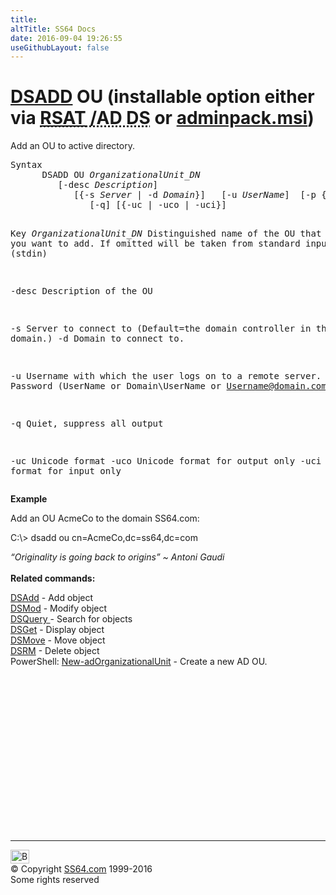 ```yaml
---
title:
altTitle: SS64 Docs
date: 2016-09-04 19:26:55
useGithubLayout: false
---
```

<!-- #BeginLibraryItem "/Library/head_nt.lbi" --><!-- #EndLibraryItem --><h1><a href="dsadd.html">DSADD</a> OU  (installable option either via <abbr title="Remote Server Administrative Tools / Active Directory Domain Services"><a href="../links/windows.html">RSAT</a> /AD DS</abbr> or <a href="../links/windows.html">adminpack.msi</a>)</h1>
<p>Add an OU to active directory.</p>
<pre>Syntax
      DSADD OU <i>OrganizationalUnit_DN</i> 
         [-desc <i>Description</i>] 
            [{-s <i>Server</i> | -d <i>Domain</i>}]   [-u <i>UserName</i>]  [-p {<i>Password</i> | *}]
               [-q] [{-uc | -uco | -uci}]

Key
   <i>OrganizationalUnit_DN</i>  Distinguished name of the OU that you want to add.
                If omitted will be taken from standard input (stdin)

   -desc    Description of the OU

   -s       Server to connect to (Default=the domain controller in the logon domain.)
   -d       Domain to connect to.

   -u       Username with which the user logs on to a remote server. 
   -p       Password     (UserName or Domain\UserName or Username@domain.com)

   -q       Quiet, suppress all output

   -uc      Unicode format
   -uco     Unicode format for output only
   -uci     Unicode format for input only</pre>
<p><b>Example</b></p>
<p>Add an OU <span class="code">AcmeCo</span> to the domain SS64.com:</p>
<p class="code">C:\&gt; dsadd ou cn=AcmeCo,dc=ss64,dc=com </p>
<p> <i class="quote">“Originality is going back to origins” ~ Antoni Gaudi</i><br>
  <br>
<b> Related commands:</b></p>
<p><a href="dsadd.html">DSAdd</a> - Add object<br>
<a href="dsmod.html">DSMod</a> - Modify object<br>
<a href="dsquery.html">DSQuery </a>- Search for objects<br>
<a href="dsget.html">DSGet</a> - Display object <br>
<a href="dsmove.html">DSMove</a> - Move object<br>
<a href="dsrm.html">DSRM</a> - Delete object<br>
PowerShell: <a href="../ps/new-adorganizationalunit.html">New-adOrganizationalUnit</a> - Create a new AD OU. </p><!-- #BeginLibraryItem "/Library/foot_nt.lbi" --><p>
<!-- windows300 -->
<ins class="adsbygoogle" style="display:inline-block;width:300px;height:250px" data-ad-client="ca-pub-6140977852749469" data-ad-slot="7649547908"></ins>
<script>
(adsbygoogle = window.adsbygoogle || []).push({});
</script></p>
<hr>
<div id="bl" class="footer"><a href="dsadd-ou.html#"><img src="../images/top.png" width="30" height="22" alt="Back to the Top"></a></div>
<div id="br" class="footer, tagline">© Copyright <a href="../index.html">SS64.com</a> 1999-2016<br>
Some rights reserved</div><!-- #EndLibraryItem -->

